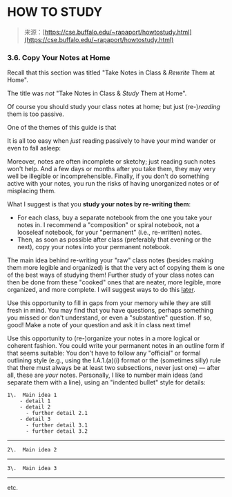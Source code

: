 <!--yml
category: 未分类
date: 2024-05-27 14:44:56
-->

# HOW TO STUDY

> 来源：[https://cse.buffalo.edu/~rapaport/howtostudy.html](https://cse.buffalo.edu/~rapaport/howtostudy.html)

 ### 3.6\. Copy Your Notes at Home

Recall that this section was titled "Take Notes in Class & *Rewrite* Them at Home".

The title was *not* "Take Notes in Class & *Study* Them at Home".

Of course you should study your class notes at home; but just (re-)*reading* them is too passive.

One of the themes of this guide is that

It is all too easy when *just* reading passively to have your mind wander or even to fall asleep:

Moreover, notes are often incomplete or sketchy; just reading such notes won't help. And a few days or months after you take them, they may very well be illegible or incomprehensible. Finally, if you don't do something active with your notes, you run the risks of having unorganized notes or of misplacing them.

What I suggest is that you **study your notes by re-writing them**:

*   For each class, buy a separate notebook from the one you take your notes in. I recommend a "composition" or spiral notebook, not a looseleaf notebook, for your "permanent" (i.e., re-written) notes.
*   Then, as soon as possible after class (preferably that evening or the next), copy your notes into your permanent notebook. 

The main idea behind re-writing your "raw" class notes (besides making them more legible and organized) is that the very act of copying them is one of the best ways of studying them! Further study of your class notes can then be done from these "cooked" ones that are neater, more legible, more organized, and more complete. I will suggest ways to do this [later](https://cse.buffalo.edu/~rapaport/howtostudy.html#examstudy).

Use this opportunity to fill in gaps from your memory while they are still fresh in mind. You may find that you have questions, perhaps something you missed or don't understand, or even a "substantive" question. If so, good! Make a note of your question and ask it in class next time!

Use this opportunity to (re-)organize your notes in a more logical or coherent fashion. You could write your permanent notes in an outline form if that seems suitable: You don't have to follow any "official" or formal outlining style (e.g., using the I.A.1.(a)(i) format or the (sometimes silly) rule that there must always be at least two subsections, never just one) — after all, these are *your* notes. Personally, I like to number main ideas (and separate them with a line), using an "indented bullet" style for details:

```
1\.  Main idea 1
    - detail 1
    - detail 2
      - further detail 2.1
    - detail 3
      - further detail 3.1
      - further detail 3.2

```

* * *

```
2\.  Main idea 2

```

* * *

```
3\.  Main idea 3

```

* * *

etc.